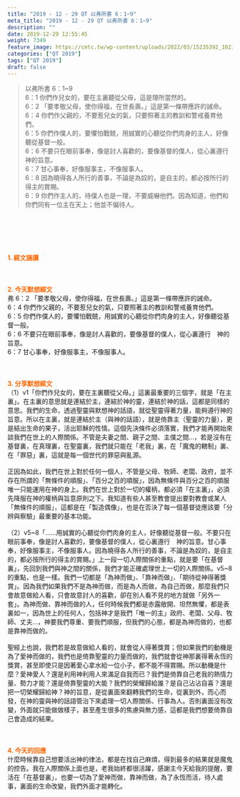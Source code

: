 ```yaml
---
title: "2019 - 12 - 29 QT 以弗所書 6：1~9"
meta_title: "2019 - 12 - 29 QT 以弗所書 6：1~9"
description: ""
date: 2019-12-29 12:55:45
weight: 7349
feature_image: https://cmtc.tw/wp-content/uploads/2022/03/15235392_10211799862337740_180693556567566654_o-1.webp
categories: ["QT 2019"]
tags: ["QT 2019"]
draft: false
---
```


<blockquote>以弗所書 6：1~9<br />
6：1 你們作兒女的，要在主裏聽從父母，這是理所當然的。<br />
6：2 「要孝敬父母，使你得福，在世長壽。」這是第一條帶應許的誡命。<br />
6：4 你們作父親的，不要惹兒女的氣，只要照著主的教訓和警戒養育他們。<br />
6：5 你們作僕人的，要懼怕戰兢，用誠實的心聽從你們肉身的主人，好像聽從基督一般。<br />
6：6 不要只在眼前事奉，像是討人喜歡的，要像基督的僕人，從心裏遵行　神的旨意。<br />
6：7 甘心事奉，好像服事主，不像服事人。<br />
6：8 因為曉得各人所行的善事，不論是為奴的，是自主的，都必按所行的得主的賞賜。<br />
6：9 你們作主人的，待僕人也是一理，不要威嚇他們。因為知道，他們和你們同有一位主在天上；他並不偏待人。</blockquote><br />
&nbsp;<br />
<br />
&nbsp;<br />
<br />
<span style="color: #ff6600;"><strong>1. </strong><strong>經文誦讀</strong></span><br />
<br />
<span style="color: #ff6600;"><strong> </strong></span><br />
<br />
<span style="color: #ff6600;"><strong>2. 今天默想</strong><strong>經文<br />
</strong></span>弗 6：2 「要孝敬父母，使你得福，在世長壽。」這是第一條帶應許的誡命。<br />
6：4 你們作父親的，不要惹兒女的氣，只要照著主的教訓和警戒養育他們。<br />
6：5 你們作僕人的，要懼怕戰兢，用誠實的心聽從你們肉身的主人，好像聽從基督一般。<br />
6：6 不要只在眼前事奉，像是討人喜歡的，要像基督的僕人，從心裏遵行　神的旨意。<br />
6：7 甘心事奉，好像服事主，不像服事人。<br />
<br />
&nbsp;<br />
<br />
<span style="color: #ff6600;"><strong>3. 分享默想經文<br />
</strong></span>（1）v1「你們作兒女的，要在主裏聽從父母。」這裏最重要的三個字，就是「在主裏」。在主裏的意思就是連結於主，連結於神的靈，連結於神的話，這都是同樣的意思。我們的生命，透過聖靈與默想神的話語，就從聖靈得著力量，能夠遵行神的旨意。所以在主裏，就是連結於主（與神的話語），就是倚靠主（聖靈的力量），更是結出生命的果子，活出耶穌的性情。這個先決條件必須落實，我們才能再開始來談我們在世上的人際關係。不管是夫妻之間、親子之間、主僕之間…，若是沒有在基督裏，在真理裏，在聖靈裏，我們就只能在「老我」裏，在「魔鬼的轄制」裏、在「罪惡」裏，這就是每一個世代的罪惡與亂源。<br />
<br />
正因為如此，我們在世上對於任何一個人，不管是父母、牧師、老闆、政府，並不存在所謂的「無條件的順服」、「百分之百的順服」，因為無條件與百分之百的順服唯一只能運用在神的身上。我們在世上對於一切的權柄，都必須「在主裏」，必須先降服在神的權柄與旨意原則之下。我知道有些人甚至教會提出要對教會或某人「無條件的順服」，這都是在「製造偶像」，也是在否決了每一個基督徒應該要「分辨與察驗」最重要的基本功能。<br />
<br />
（2）v5~8「……用誠實的心聽從你們肉身的主人，好像聽從基督一般。不要只在眼前事奉，像是討人喜歡的，要像基督的僕人，從心裏遵行　神的旨意。甘心事奉，好像服事主，不像服事人。因為曉得各人所行的善事，不論是為奴的，是自主的，都必按所行的得主的賞賜。」上一段一切人際關係的重點，就是要「在基督裏」，先回到我們與神之間的關係，我們才能正確處理世上一切的人際關係。v5~8的重點，也是一樣。我們一切都是「為神而做」、「靠神而做」、「期待從神得著獎賞」。因為我們如果我們不是為神而做，而是為人而做，為自己而做，那麼我們只會故意做給人看，只會故意討人的喜歡，卻在別人看不見的地方就做「另外一套」。為神而做、靠神而做的人，任何時候我們都是赤露敞開、坦然無懼，都是表裏如一，因為世上的任何人，包括神才是我們「唯一的主」政府、老闆、父母、牧師、丈夫…，神要我們尊重、要我們順服，但我們的心態，都是為神而做的，也都是靠神而做的。<br />
<br />
聖經上也說，我們若是故意做給人看的，就會從人得著獎賞；但如果我們的動機是為了愛神而做的，我們也是倚靠聖靈的力量而做的，我們就會從神那裏得著永恆的獎賞，甚至即使只是因著愛心拿水給一位小子，都不能不得賞賜。所以動機是什麼？愛神愛人？還是利用神利用人來滿足自我而已？我們是倚靠自己老我的熱情力量、勢力才能？還是倚靠聖靈的大能？我們的榮耀歸給誰？是自己沾沾自喜？還是把一切榮耀歸給神？神的旨意，是從裏面來翻轉我們的生命，從裏到外，而心而發，在神的靈與神的話語管治下來處理一切人際關係、行事為人。否則裏面沒有改變，外面就只能做做樣子，甚至產生很多的焦慮與無力感，這都是我們想要倚靠自己會造成的結果。<br />
<br />
<span style="color: #ff6600;"><strong> </strong></span><br />
<br />
<span style="color: #ff6600;"><strong>4. 今天的回應<br />
</strong></span>什麼時候靠自己想要活出神的律法，都是在找自己麻煩，得到最多的結果就是魔鬼的控告。我在人際關係上面也是，老我始終都很活躍，感謝主今天給我的提醒，要活在「在基督裏」，也要一切為了愛神而做，靠神而做，為了永恆而活，待人處事，裏面的生命改變，我們外面才能轉化。
        